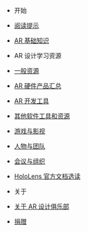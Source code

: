 - 开始
 - [阅读提示](tips/)
 - [AR 基础知识]()

- AR 设计学习资源
 - [一般资源]()
 - [AR 硬件产品汇总]()
 - [AR 开发工具]()
 - [其他软件工具和资源]()
 - [游戏与影视]()
 - [人物与团队]()
 - [会议与组织]()
 - [HoloLens 官方文档选读]()

- 关于
 - [关于 AR 设计俱乐部]()
 - [捐赠]()
